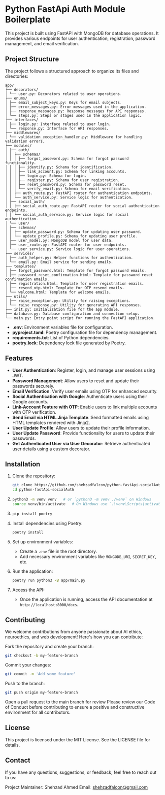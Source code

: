 # Python FastApi Auth Module Boilerplate

This project is built using FastAPI with MongoDB for database operations. It provides various endpoints for user authentication, registration, password management, and email verification.

## Project Structure

The project follows a structured approach to organize its files and directories:

```
app/
├── decorators/
│ └── user.py: Decorators related to user operations.
├── enums/
│ ├── email_subject_keys.py: Keys for email subjects.
│ ├── error_messages.py: Error messages used in the application.
│ ├── response_messages.py: Response messages for API responses.
│ └── steps.py: Steps or stages used in the application logic.
├── interfaces/
│ ├── login.py: Interface related to user login.
│ └── response.py: Interface for API responses.
├── middlewares/
│ └── validation_exception_handler.py: Middleware for handling validation errors.
├── modules/
│ ├── auth/
│ │ ├── schemas/
│ │ │ ├── forgot_password.py: Schema for forgot password functionality.
│ │ │ ├── identify.py: Schema for identification.
│ │ │ ├── link_account.py: Schema for linking accounts.
│ │ │ ├── login.py: Schema for login.
│ │ │ ├── register.py: Schema for user registration.
│ │ │ ├── reset_password.py: Schema for password reset.
│ │ │ └── verify_email.py: Schema for email verification.
│ │ ├── auth_route.py: FastAPI router for authentication endpoints.
│ │ └── auth_service.py: Service logic for authentication.
│ ├── social_auth/
│ │ ├── social_auth_route.py: FastAPI router for social authentication endpoints.
│ │ └── social_auth_service.py: Service logic for social authentication.
│ └── user/
│ ├── schemas/
│ │ ├── update_password.py: Schema for updating user password.
│ │ └── update_profile.py: Schema for updating user profile.
│ ├── user_model.py: MongoDB model for user data.
│ ├── user_route.py: FastAPI router for user endpoints.
│ └── user_service.py: Service logic for user operations.
├── services/
│ ├── auth_helper.py: Helper functions for authentication.
│ └── email.py: Email service for sending emails.
├── templates/
│ ├── forgot_password.html: Template for forgot password emails.
│ ├── password_reset_confirmation.html: Template for password reset confirmation emails.
│ ├── registration.html: Template for user registration emails.
│ ├── resend_otp.html: Template for OTP resend emails.
│ └── welcome.html: Template for welcome emails.
├── utils/
│ ├── raise_exception.py: Utility for raising exceptions.
│ └── raise_response.py: Utility for generating API responses.
├── init.py: Initialization file for the app module.
├── database.py: Database configuration and connection setup.
└── main.py: Entry point script for running the FastAPI application.
```

- **.env**: Environment variables file for configuration.
- **pyproject.toml**: Poetry configuration file for dependency management.
- **requirements.txt**: List of Python dependencies.
- **poetry.lock**: Dependency lock file generated by Poetry.

## Features

- **User Authentication**: Register, login, and manage user sessions using JWT.
- **Password Management**: Allow users to reset and update their passwords securely.
- **Email Verification**: Verify user emails using OTP for enhanced security.
- **Social Authentication with Google**: Authenticate users using their Google accounts.
- **Link-Account Feature with OTP**: Enable users to link multiple accounts with OTP verification.
- **Send Email via HTML Jinja Template**: Send formatted emails using HTML templates rendered with Jinja2.
- **User Update Profile**: Allow users to update their profile information.
- **User Update Password**: Provide functionality for users to update their passwords.
- **Get Authenticated User via User Decorator**: Retrieve authenticated user details using a custom decorator.

## Installation

1.  Clone the repository:

    ```bash
    git clone https://github.com/shehzadfalcon/python-fastApi-socialAuth
    cd python-fastApi-socialAuth
    ```

2.  ```bash
    python3 -m venv venv   # or `python3 -m venv ./venv` on Windows
    source venv/bin/activate   # On Windows use `.\venv\Scripts\activate`
    ```

3.  ```bash
    pip install poetry
    ```

4.  Install dependencies using Poetry:

    ```bash
    poetry install
    ```

5.  Set up environment variables:

    - Create a `.env` file in the root directory.
    - Add necessary environment variables like `MONGODB_URI`, `SECRET_KEY`, etc.

6.  Run the application:

    ```bash
    poetry run python3 -B app/main.py
    ```

7.  Access the API:

    - Once the application is running, access the API documentation at `http://localhost:8000/docs`.

## Contributing
We welcome contributions from anyone passionate about AI ethics, neuroethics, and web development! Here's how you can contribute:

Fork the repository and create your branch:
```bash
git checkout -b my-feature-branch
```
Commit your changes: 
```bash
git commit -m 'Add some feature'
```
Push to the branch: 
```bash
git push origin my-feature-branch
```
Open a pull request to the main branch for review
Please review our Code of Conduct before contributing to ensure a positive and constructive environment for all contributors.


## License
This project is licensed under the MIT License. See the LICENSE file for details.

## Contact
If you have any questions, suggestions, or feedback, feel free to reach out to us:

Project Maintainer: Shehzad Ahmed
Email: shehzadfalcon@gmail.com
